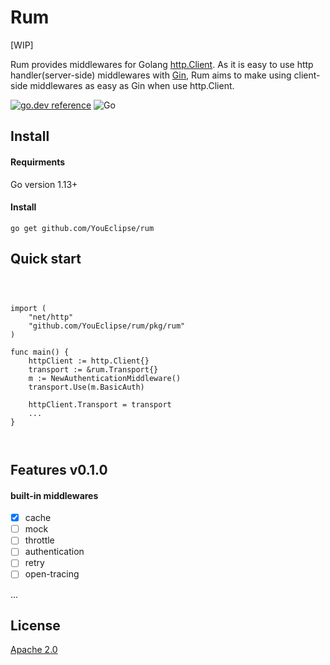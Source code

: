 # Rum 
[WIP]

Rum provides middlewares for Golang [http.Client](https://golang.org/pkg/net/http/#Client). As it is easy to use http handler(server-side) middlewares  with [Gin](https://github.com/gin-gonic/gin), Rum aims to make using client-side middlewares as easy as Gin when use http.Client.

[![go.dev reference](https://img.shields.io/badge/go.dev-reference-007d9c?logo=go&logoColor=white&style=flat-square)](https://pkg.go.dev/github.com/YouEclipse/rum)
![Go](https://github.com/YouEclipse/rum/workflows/Go/badge.svg)



## Install

#### Requirments
Go version 1.13+

#### Install
```
go get github.com/YouEclipse/rum
```


## Quick start
```golang



import (
	"net/http"
	"github.com/YouEclipse/rum/pkg/rum"
)

func main() {
	httpClient := http.Client{}
	transport := &rum.Transport{}
	m := NewAuthenticationMiddleware()
	transport.Use(m.BasicAuth)

    httpClient.Transport = transport
    ...
}



```


## Features v0.1.0

#### built-in middlewares
- [x] cache 
- [ ] mock 
- [ ] throttle 
- [ ] authentication 
- [ ] retry
- [ ] open-tracing

...


## License
[Apache 2.0](./LICENSE)

